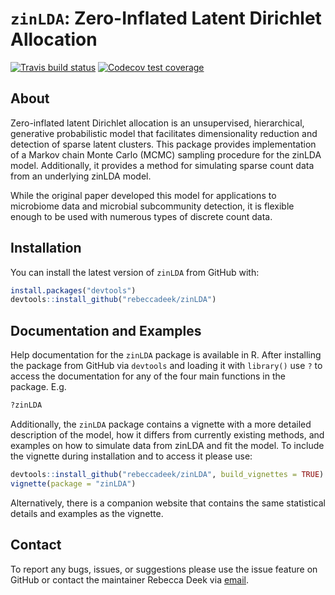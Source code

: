 
<!-- README.md is generated from README.Rmd. Please edit that file -->

# `zinLDA`: Zero-Inflated Latent Dirichlet Allocation

<!-- badges: start -->

[![Travis build
status](https://travis-ci.com/rebeccadeek/zinLDA.svg?branch=master)](https://travis-ci.com/rebeccadeek/zinLDA)
[![Codecov test
coverage](https://codecov.io/gh/rebeccadeek/zinLDA/branch/master/graph/badge.svg)](https://codecov.io/gh/rebeccadeek/zinLDA?branch=master)
<!-- badges: end -->

## About

Zero-inflated latent Dirichlet allocation is an unsupervised,
hierarchical, generative probabilistic model that facilitates
dimensionality reduction and detection of sparse latent clusters. This
package provides implementation of a Markov chain Monte Carlo (MCMC)
sampling procedure for the zinLDA model. Additionally, it provides a
method for simulating sparse count data from an underlying zinLDA model.

While the original paper developed this model for applications to
microbiome data and microbial subcommunity detection, it is flexible
enough to be used with numerous types of discrete count data.

## Installation

You can install the latest version of `zinLDA` from GitHub with:

``` r
install.packages("devtools")
devtools::install_github("rebeccadeek/zinLDA")
```

## Documentation and Examples

Help documentation for the `zinLDA` package is available in R. After
installing the package from GitHub via `devtools` and loading it with
`library()` use `?` to access the documentation for any of the four main
functions in the package. E.g.

``` r
?zinLDA
```

Additionally, the `zinLDA` package contains a vignette with a more
detailed description of the model, how it differs from currently
existing methods, and examples on how to simulate data from zinLDA and
fit the model. To include the vignette during installation and to access
it please use:

``` r
devtools::install_github("rebeccadeek/zinLDA", build_vignettes = TRUE)
vignette(package = "zinLDA")
```

Alternatively, there is a companion website that contains the same
statistical details and examples as the vignette.

## Contact

To report any bugs, issues, or suggestions please use the issue feature
on GitHub or contact the maintainer Rebecca Deek via
[email](mailto:rebecca.deek@pennmedicine.upenn.edu).
